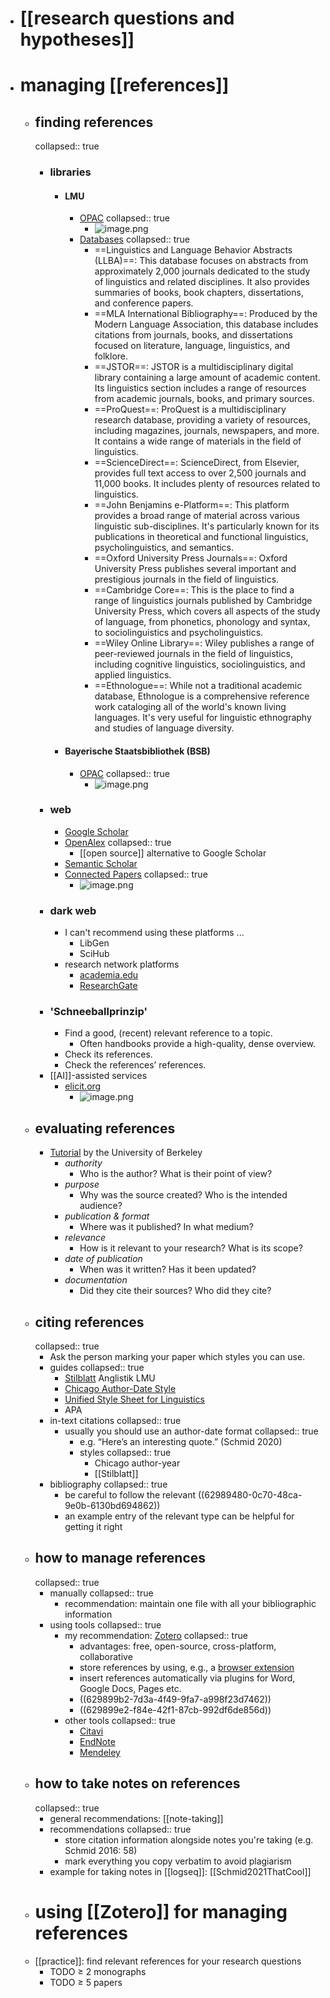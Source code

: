 - # [[research questions and hypotheses]]
- # managing [[references]]
	- ## finding references
	  collapsed:: true
		- ### libraries
			- #### LMU
				- [OPAC](https://www.ub.uni-muenchen.de/suchen/online-katalog/index.html)
				  collapsed:: true
					- ![image.png](../assets/image_1684253074342_0.png)
				- [Databases](https://www.ub.uni-muenchen.de/suchen/datenbanken/index.html)
				  collapsed:: true
					- ==Linguistics and Language Behavior Abstracts (LLBA)==: This database focuses on abstracts from approximately 2,000 journals dedicated to the study of linguistics and related disciplines. It also provides summaries of books, book chapters, dissertations, and conference papers.
					- ==MLA International Bibliography==: Produced by the Modern Language Association, this database includes citations from journals, books, and dissertations focused on literature, language, linguistics, and folklore.
					- ==JSTOR==: JSTOR is a multidisciplinary digital library containing a large amount of academic content. Its linguistics section includes a range of resources from academic journals, books, and primary sources.
					- ==ProQuest==: ProQuest is a multidisciplinary research database, providing a variety of resources, including magazines, journals, newspapers, and more. It contains a wide range of materials in the field of linguistics.
					- ==ScienceDirect==: ScienceDirect, from Elsevier, provides full text access to over 2,500 journals and 11,000 books. It includes plenty of resources related to linguistics.
					- ==John Benjamins e-Platform==: This platform provides a broad range of material across various linguistic sub-disciplines. It's particularly known for its publications in theoretical and functional linguistics, psycholinguistics, and semantics.
					- ==Oxford University Press Journals==: Oxford University Press publishes several important and prestigious journals in the field of linguistics.
					- ==Cambridge Core==: This is the place to find a range of linguistics journals published by Cambridge University Press, which covers all aspects of the study of language, from phonetics, phonology and syntax, to sociolinguistics and psycholinguistics.
					- ==Wiley Online Library==: Wiley publishes a range of peer-reviewed journals in the field of linguistics, including cognitive linguistics, sociolinguistics, and applied linguistics.
					- ==Ethnologue==: While not a traditional academic database, Ethnologue is a comprehensive reference work cataloging all of the world's known living languages. It's very useful for linguistic ethnography and studies of language diversity.
			- #### Bayerische Staatsbibliothek (BSB)
				- [OPAC](https://opacplus.bsb-muenchen.de/metaopac/start.do)
				  collapsed:: true
					- ![image.png](../assets/image_1684252982990_0.png)
		- ### web
			- [Google Scholar](https://scholar.google.com/)
			- [OpenAlex](https://alpha.openalex.org/works)
			  collapsed:: true
				- [[open source]] alternative to Google Scholar
			- [Semantic Scholar](https://www.semanticscholar.org/me/research)
			- [Connected Papers](https://www.connectedpapers.com/)
			  collapsed:: true
				- ![image.png](../assets/image_1684255384824_0.png)
		- ### dark web
			- I can't recommend using these platforms ...
				- LibGen
				- SciHub
			- research network platforms
				- [academia.edu](https://www.academia.edu/)
				- [ResearchGate](https://www.researchgate.net/)
		- ### 'Schneeballprinzip'
			- Find a good, (recent) relevant reference to a topic.
				- Often handbooks provide a high-quality, dense overview.
			- Check its references.
			- Check the references’ references.
		- [[AI]]-assisted services
			- [elicit.org](https://elicit.org/)
				- ![image.png](../assets/image_1684255213144_0.png)
	- ## evaluating references
		- [Tutorial](http://www.lib.berkeley.edu/TeachingLib/Guides/Internet/FindInfo.html) by the University of Berkeley
			- *authority*
				- Who is the author? What is their point of view?
			- *purpose*
				- Why was the source created? Who is the intended audience?
			- *publication & format*
				- Where was it published? In what medium?
			- *relevance*
				- How is it relevant to your research? What is its scope?
			- *date of publication*
				- When was it written? Has it been updated?
			- *documentation*
				- Did they cite their sources? Who did they cite?
	- ## citing references
	  collapsed:: true
		- Ask the person marking your paper which styles you can use.
		- guides
		  collapsed:: true
			- [Stilblatt](https://www.anglistik.uni-muenchen.de/service_downloads/allgemeine_handouts/stilblatt.pdf) Anglistik LMU
			- [Chicago Author-Date Style](https://www.chicagomanualofstyle.org/tools_citationguide/citation-guide-2.html)
			- [Unified Style Sheet for Linguistics](https://www.linguisticsociety.org/resource/unified-style-sheet)
			- APA
		- in-text citations
		  collapsed:: true
			- usually you should use an author-date format
			  collapsed:: true
				- e.g. “Here’s an interesting quote.” (Schmid 2020)
				- styles
				  collapsed:: true
					- Chicago author-year
					- [[Stilblatt]]
		- bibliography
		  collapsed:: true
			- be careful to follow the relevant ((62989480-0c70-48ca-9e0b-6130bd694862))
			- an example entry of the relevant type can be helpful for getting it right
	- ## how to manage references
	  collapsed:: true
		- manually
		  collapsed:: true
			- recommendation: maintain one file with all your bibliographic information
		- using tools
		  collapsed:: true
			- my recommendation: [Zotero](https://www.zotero.org/)
			  collapsed:: true
				- advantages: free, open-source, cross-platform, collaborative
				- store references by using, e.g., a [browser extension](https://www.zotero.org/download/)
				- insert  references automatically via plugins for Word, Google Docs, Pages etc.
				- ((629899b2-7d3a-4f49-9fa7-a998f23d7462))
				- ((629899e2-f84e-42f1-87cb-992df6de856d))
			- other tools
			  collapsed:: true
				- [Citavi](https://citavi.com/)
				- [EndNote](https://endnote.com/)
				- [Mendeley](https://www.mendeley.com/)
	- ## how to take notes on references
	  collapsed:: true
		- general recommendations: [[note-taking]]
		- recommendations
		  collapsed:: true
			- store citation information alongside notes you're taking (e.g. Schmid 2016: 58)
			- mark everything you copy verbatim to avoid plagiarism
		- example for taking notes in [[logseq]]: [[Schmid2021ThatCool]]
	- # using [[Zotero]] for managing references
	- [[practice]]: find relevant references for your research questions
		- TODO $\geq$ 2 monographs
		- TODO $\geq$ 5 papers
